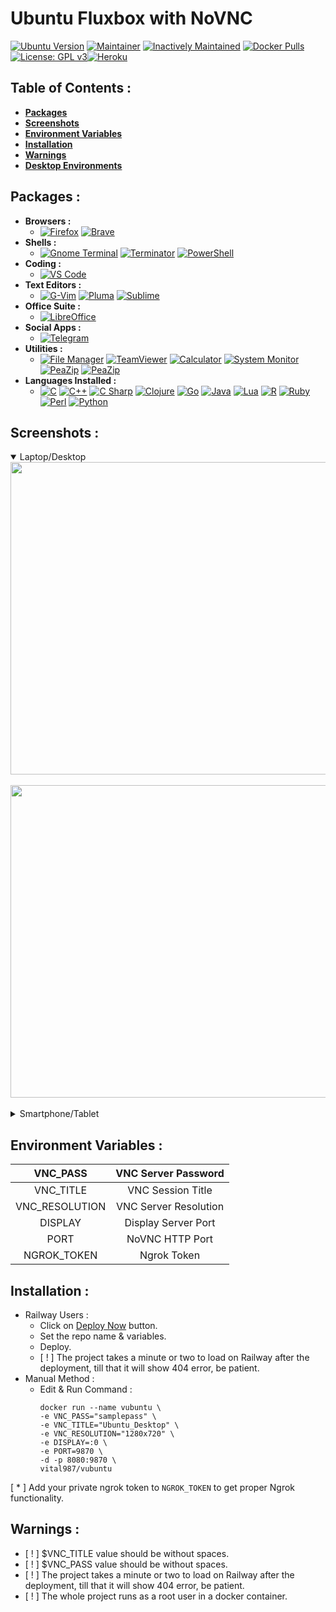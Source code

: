 # **Ubuntu Fluxbox with NoVNC**
[![Ubuntu Version](https://img.shields.io/static/v1?label=Ubuntu&message=20.04&color=E95420&logo=ubuntu)]() [![Maintainer](https://img.shields.io/static/v1?label=Maintainer&message=apoorvvyavahare@pm.me&color=1e90ff)]() [![Inactively Maintained](https://img.shields.io/badge/Maintenance%20Level-Inactively%20Maintained-yellowgreen.svg)]() [![Docker Pulls](https://img.shields.io/docker/pulls/vital987/vubuntu.svg)](https://hub.docker.com/r/vital987/vubuntu) [![License: GPL v3](https://img.shields.io/badge/License-GPLv3-blue.svg)]()[![Heroku](https://www.herokucdn.com/deploy/button.svg)](https://heroku.com/deploy?template=https://github.com/vubuntu)
## **Table of Contents :**
  * [**Packages**](#packages-)
  * [**Screenshots**](#screenshots-)
  * [**Environment Variables**](#environment-variables-)
  * [**Installation**](#installation-)
  * [**Warnings**](#warnings-)
  * [**Desktop Environments**](#desktop-environments-)
## **Packages :** 
  * **Browsers :** 
    * [![Firefox](https://img.shields.io/static/v1?label=Firefox&message=%20&color=orange&logo=firefox-browser)]() [![Brave](https://img.shields.io/static/v1?label=Brave&message=%20&color=fa552a&logo=brave)]()
  * **Shells :**
    * [![Gnome Terminal](https://img.shields.io/static/v1?label=GnomeTerminal&message=%20&color=green&logo=gnome&logoColor=green)]() [![Terminator](https://img.shields.io/static/v1?label=Terminator&message=%20&color=red&logo=powershell&logoColor=red)]() [![PowerShell](https://img.shields.io/static/v1?label=PowerShell&message=%20&color=5391FE&logo=powershell&logoColor=5391FE)]()
  * **Coding :** 
    * [![VS Code](https://img.shields.io/static/v1?label=VS%20Code&message=%20&color=1e90ff&logo=visual-studio-code&logoColor=1e90ff)]()
  * **Text Editors :** 
    * [![G-Vim](https://img.shields.io/static/v1?label=G-Vim&message=%20&color=brightgreen&logo=vim&logoColor=brightgreen)]() [![Pluma](https://img.shields.io/static/v1?label=Pluma&message=%20&color=green&logo=textpattern&logoColor=green)]() [![Sublime](https://img.shields.io/static/v1?label=Sublime%20Text&message=%20&color=orange&logo=sublime-text&logoColor=orange)]()
  * **Office Suite :** 
    * [![LibreOffice](https://img.shields.io/static/v1?label=Libre%20Office&message=%20&color=brightgreen&logo=libreoffice&logoColor=brightgreen)]()
  * **Social Apps :** 
    * [![Telegram](https://img.shields.io/static/v1?label=Telegram&message=%20&color=26A5E4&logo=telegram&logoColor=26A5E4)]()
* **Utilities :**
    * [![File Manager](https://img.shields.io/static/v1?label=File%20Manager&message=%20&color=EFF700&logo=files&logoColor=EFF700)]() [![TeamViewer](https://img.shields.io/static/v1?label=TeamViewer&message=%20&color=1e90ff&logo=teamviewer&logoColor=1e90ff)]() [![Calculator](https://img.shields.io/static/v1?label=Calculator&message=%20&color=017A79&logo=craft-cms&logoColor=017A79)]() [![System Monitor](https://img.shields.io/static/v1?label=System%20Monitor&message=%20&color=111324&logo=campaign-monitor&logoColor=111324)]() [![PeaZip](https://img.shields.io/static/v1?label=Ngrok&message=%20&color=1853DB&logo=ngrok&logoColor=1853DB)]() [![PeaZip](https://img.shields.io/static/v1?label=PeaZip&message=%20&color=6300F7&logo=git-lfs&logoColor=6300F7)]()
* **Languages Installed :** 
    * [![C](https://img.shields.io/static/v1?label=C&message=%20&logo=c)]() [![C++](https://img.shields.io/static/v1?label=C%2b%2b&message=%20&logo=c%2b%2b&logoColor=1e90ff&color=1e90ff)]() [![C Sharp](https://img.shields.io/static/v1?label=C%23&message=%20&logo=c-sharp&logoColor=green&color=green)]() [![Clojure](https://img.shields.io/static/v1?label=Clojure&message=%20&logo=clojure&logoColor=brightgreen&color=brightgreen)]() [![Go](https://img.shields.io/static/v1?label=Go&message=%20&logo=go&logoColor=1e90ff&color=1e90ff)]() [![Java](https://img.shields.io/static/v1?label=Java&message=%20&logo=java&logoColor=f89820&color=f89820)]() [![Lua](https://img.shields.io/static/v1?label=Lua&message=%20&color=blueviolet&logo=lua&logoColor=9638E7)]() [![R](https://img.shields.io/static/v1?label=R&message=%20&logo=r&logoColor=blue&color=blue)]()  [![Ruby](https://img.shields.io/static/v1?label=Ruby&message=%20&logo=ruby&logoColor=9b111e&color=9b111e)]() [![Perl](https://img.shields.io/static/v1?label=Perl&message=%20&logo=perl&logoColor=cc99ff&color=cc99ff)]() [![Python](https://img.shields.io/static/v1?label=Python&message=%20&logo=python&color=blue)]()

## **Screenshots :**
<div>
  <details open>
  <summary>Laptop/Desktop</summary>
  <img src="https://raw.githubusercontent.com/vital987/vubuntu/master/assets/desktop_ss1.png" align="center" width=900 height=500><br><br>
  <img src="https://raw.githubusercontent.com/vital987/vubuntu/master/assets/desktop_ss2.png" align="center" width=900 height=500><br><br>
 </details>
 <details>
  <summary>Smartphone/Tablet</summary>
  <img src="https://raw.githubusercontent.com/vital987/vubuntu/master/assets/phone_ss2.png" align="center" width=900 height=500><br><br>
  <img src="https://raw.githubusercontent.com/vital987/vubuntu/master/assets/phone_ss3.png" align="center" width=900 height=500><br><br>
 </details>
</div>
  
## **Environment Variables :**

| VNC_PASS | VNC Server Password |
|:-:|:-:|
| VNC_TITLE | VNC Session Title |
| VNC_RESOLUTION | VNC Server Resolution |
| DISPLAY | Display Server Port |
| PORT | NoVNC HTTP Port |
| NGROK_TOKEN | Ngrok Token |

## **Installation :**
 * Railway Users :
   * Click on [Deploy Now](https://railway.app/new/template?template=https%3A%2F%2Fgithub.com%2Fvital987%2Fvubuntu&envs=VNC_TITLE%2CVNC_PASS%2CVNC_RESOLUTION%2CTZ&VNC_TITLEDesc=%F0%9F%92%BB+VNC+session+title%28strictly+w%2Fo+spaces%29&VNC_PASSDesc=%F0%9F%94%91+VNC+server+password&VNC_RESOLUTIONDesc=%F0%9F%96%A5%EF%B8%8F+VNC+server+resolution&TZDesc=%F0%9F%8C%8E+TimeZone&VNC_TITLEDefault=Vubuntu&VNC_PASSDefault=samplepass&VNC_RESOLUTIONDefault=1280x720&TZDefault=Asia%2FKolkata) button.
   * Set the repo name & variables.
   * Deploy.
   * [ ! ] The project takes a minute or two to load on Railway after the deployment, till that it will show 404 error, be patient.
 * Manual Method :
   * Edit & Run Command :
     ```
     docker run --name vubuntu \
     -e VNC_PASS="samplepass" \
     -e VNC_TITLE="Ubuntu_Desktop" \
     -e VNC_RESOLUTION="1280x720" \
     -e DISPLAY=:0 \
     -e PORT=9870 \
     -d -p 8080:9870 \
     vital987/vubuntu
     ```
[ * ] Add your private ngrok token to ```NGROK_TOKEN``` to get proper Ngrok functionality.  
## **Warnings :**
  * [ ! ] $VNC_TITLE value should be without spaces.
  * [ ! ] $VNC_PASS value should be without spaces.
  * [ ! ] The project takes a minute or two to load on Railway after the deployment, till that it will show 404 error, be patient.
  * [ ! ] The whole project runs as a root user in a docker container.
